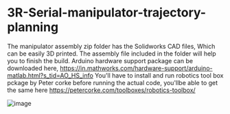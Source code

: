 # 3R-Serial-manipulator-trajectory-planning

The manipulator assembly zip folder has the Solidworks CAD files, Which can be easily 3D printed. The assembly file included in the folder will help you to finish the build. Arduino hardware support package can be downloaded here, https://in.mathworks.com/hardware-support/arduino-matlab.html?s_tid=AO_HS_info You'll have to install and run robotics tool box pckage by Peter corke before running the actual code, you'llbe able to get the same here https://petercorke.com/toolboxes/robotics-toolbox/

![image](https://github.com/ronsys11/3R-Serial-manipulator-trajectory-planning/assets/84351843/8f14d846-4195-464c-b9b3-52ba2508d9d8)

